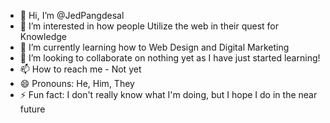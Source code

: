 - 👋 Hi, I’m @JedPangdesal
- 👀 I’m interested in how people Utilize the web in their quest for Knowledge
- 🌱 I’m currently learning how to Web Design and Digital Marketing
- 💞️ I’m looking to collaborate on nothing yet as I have just started learning!
- 📫 How to reach me - Not yet
- 😄 Pronouns: He, Him, They
- ⚡ Fun fact: I don't really know what I'm doing, but I hope I do in the near future

<!---
JedPangdesal/JedPangdesal is a ✨ special ✨ repository because its `README.md` (this file) appears on your GitHub profile.
You can click the Preview link to take a look at your changes.
--->
